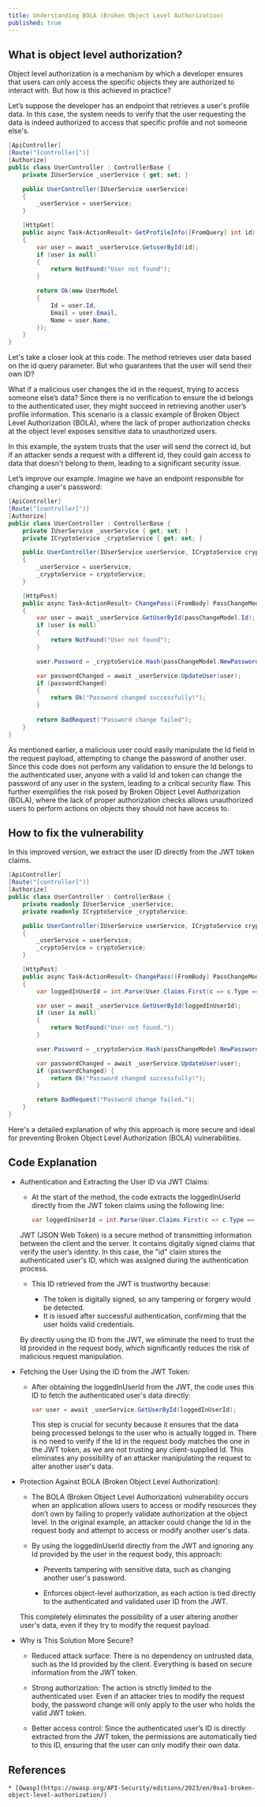 ```yaml
---
title: Understanding BOLA (Broken Object Level Authorization)
published: true
---
```



## What is object level authorization?

Object level authorization is a mechanism by which a developer ensures that users can only access the specific objects they are authorized to interact with. But how is this achieved in practice?

Let’s suppose the developer has an endpoint that retrieves a user's profile data. In this case, the system needs to verify that the user requesting the data is indeed authorized to access that specific profile and not someone else's.

```csharp
[ApiController]
[Route("[controller]")]
[Authorize]
public class UserController : ControllerBase {
    private IUserService _userService { get; set; }

    public UserController(IUserService userService)
    {
        _userService = userService;
    }

    [HttpGet]
    public async Task<ActionResult> GetProfileInfo([FromQuery] int id)
    {
        var user = await _userService.GetuserById(id);
        if (user is null)
        {
            return NotFound("User not found");
        }

        return Ok(new UserModel
        {
            Id = user.Id,
            Email = user.Email,
            Name = user.Name,
        });
    }
}
```

Let's take a closer look at this code. The method retrieves user data based on the id query parameter. But who guarantees that the user will send their own ID?

What if a malicious user changes the id in the request, trying to access someone else’s data? Since there is no verification to ensure the id belongs to the authenticated user, they might succeed in retrieving another user’s profile information. This scenario is a classic example of Broken Object Level Authorization (BOLA), where the lack of proper authorization checks at the object level exposes sensitive data to unauthorized users.

In this example, the system trusts that the user will send the correct id, but if an attacker sends a request with a different id, they could gain access to data that doesn't belong to them, leading to a significant security issue.

Let’s improve our example. Imagine we have an endpoint responsible for changing a user's password:


```csharp
[ApiController]
[Route("[controller]")]
[Authorize]
public class UserController : ControllerBase {
    private IUserService _userService { get; set; }
    private ICryptoService _cryptoService { get; set; }

    public UserController(IUserService userService, ICryptoService cryptoService)
    {
        _userService = userService;
        _cryptoService = cryptoService;
    }

    [HttpPost]
    public async Task<ActionResult> ChangePass([FromBody] PassChangeModel passChangeModel)
    {
        var user = await _userService.GetUserById(passChangeModel.Id);
        if (user is null)
        {
            return NotFound("User not found");
        }

        user.Password = _cryptoService.Hash(passChangeModel.NewPassword);

        var passwordChanged = await _userService.UpdateUser(user);
        if (passwordChanged) 
        {
            return Ok("Password changed successfully!");
        }
        
        return BadRequest("Password change failed");
    }
}

```

As mentioned earlier, a malicious user could easily manipulate the Id field in the request payload, attempting to change the password of another user. Since this code does not perform any validation to ensure the Id belongs to the authenticated user, anyone with a valid Id and token can change the password of any user in the system, leading to a critical security flaw. This further exemplifies the risk posed by Broken Object Level Authorization (BOLA), where the lack of proper authorization checks allows unauthorized users to perform actions on objects they should not have access to.

## How to fix the vulnerability

In this improved version, we extract the user ID directly from the JWT token claims. 

```csharp
[ApiController]
[Route("[controller]")]
[Authorize]
public class UserController : ControllerBase {
    private readonly IUserService _userService;
    private readonly ICryptoService _cryptoService;

    public UserController(IUserService userService, ICryptoService cryptoService)
    {
        _userService = userService;
        _cryptoService = cryptoService;
    }

    [HttpPost]
    public async Task<ActionResult> ChangePass([FromBody] PassChangeModel passChangeModel)
    {
        var loggedInUserId = int.Parse(User.Claims.First(c => c.Type == "id").Value);

        var user = await _userService.GetUserById(loggedInUserId);
        if (user is null)
        {
            return NotFound("User not found.");
        }

        user.Password = _cryptoService.Hash(passChangeModel.NewPassword);

        var passwordChanged = await _userService.UpdateUser(user);
        if (passwordChanged) {
            return Ok("Password changed successfully!");
        }

        return BadRequest("Password change failed.");
    }
}

```

Here's a detailed explanation of why this approach is more secure and ideal for preventing Broken Object Level Authorization (BOLA) vulnerabilities.

## Code Explanation

* Authentication and Extracting the User ID via JWT Claims:
    - At the start of the method, the code extracts the loggedInUserId directly from the JWT token claims using the following line:

        ```csharp
        var loggedInUserId = int.Parse(User.Claims.First(c => c.Type == "id").Value);
        ```

    JWT (JSON Web Token) is a secure method of transmitting information between the client and the server. It contains digitally signed claims that verify the user’s identity. In this case, the "id" claim stores the authenticated user's ID, which was assigned during the authentication process.

    - This ID retrieved from the JWT is trustworthy because:

        - The token is digitally signed, so any tampering or forgery would be detected.
        - It is issued after successful authentication, confirming that the user holds valid credentials.

    By directly using the ID from the JWT, we eliminate the need to trust the Id provided in the request body, which significantly reduces the risk of malicious request manipulation.

* Fetching the User Using the ID from the JWT Token:
    - After obtaining the loggedInUserId from the JWT, the code uses this ID to fetch the authenticated user's data directly:

        ```csharp
        var user = await _userService.GetUserById(loggedInUserId);
        ```

        This step is crucial for security because it ensures that the data being processed belongs to the user who is actually logged in. There is no need to verify if the Id in the request body matches the one in the JWT token, as we are not trusting any client-supplied Id. This eliminates any possibility of an attacker manipulating the request to alter another user's data.


* Protection Against BOLA (Broken Object Level Authorization):

    - The BOLA (Broken Object Level Authorization) vulnerability occurs when an application allows users to access or modify resources they don’t own by failing to properly validate authorization at the object level. In the original example, an attacker could change the Id in the request body and attempt to access or modify another user's data.

    - By using the loggedInUserId directly from the JWT and ignoring any Id provided by the user in the request body, this approach:

        - Prevents tampering with sensitive data, such as changing another user's password.
    
        - Enforces object-level authorization, as each action is tied directly to the authenticated and validated user ID from the JWT.
    
    This completely eliminates the possibility of a user altering another user's data, even if they try to modify the request payload.


* Why is This Solution More Secure?

    - Reduced attack surface: There is no dependency on untrusted data, such as the Id provided by the client. Everything is based on secure information from the JWT token.

    - Strong authorization: The action is strictly limited to the authenticated user. Even if an attacker tries to modify the request body, the password change will only apply to the user who holds the valid JWT token.

    - Better access control: Since the authenticated user’s ID is directly extracted from the JWT token, the permissions are automatically tied to this ID, ensuring that the user can only modify their own data.


## References

    * [Owasp](https://owasp.org/API-Security/editions/2023/en/0xa1-broken-object-level-authorization/)